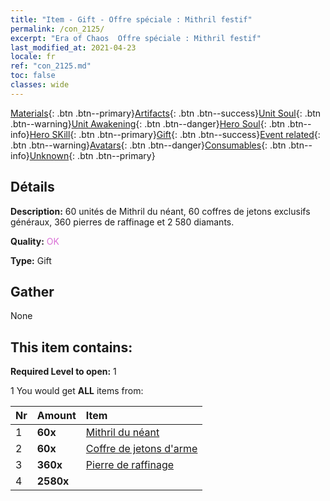 ```yaml
---
title: "Item - Gift - Offre spéciale : Mithril festif"
permalink: /con_2125/
excerpt: "Era of Chaos  Offre spéciale : Mithril festif"
last_modified_at: 2021-04-23
locale: fr
ref: "con_2125.md"
toc: false
classes: wide
---
```

 [Materials](/ItemsFR/){: .btn .btn--primary}[Artifacts](/ItemsFR/Artifacts/){: .btn .btn--success}[Unit Soul](/ItemsFR/UnitSoul/){: .btn .btn--warning}[Unit Awakening](/ItemsFR/UnitAwakening/){: .btn .btn--danger}[Hero Soul](/ItemsFR/HeroSoul/){: .btn .btn--info}[Hero SKill](/ItemsFR/HeroSkill/){: .btn .btn--primary}[Gift](/ItemsFR/Gift/){: .btn .btn--success}[Event related](/ItemsFR/Events/){: .btn .btn--warning}[Avatars](/ItemsFR/Avatars/){: .btn .btn--danger}[Consumables](/ItemsFR/Consumables/){: .btn .btn--info}[Unknown](/ItemsFR/Unknown/){: .btn .btn--primary}

## Détails
 **Description:** 60 unités de Mithril du néant, 60 coffres de jetons exclusifs généraux, 360 pierres de raffinage et 2 580 diamants.

 **Quality:** <span style="color: #DA70D6">OK</span>

 **Type:** Gift

## Gather

  None

## This item contains:

 **Required Level to open:** 1

 1 You would get **ALL** items  from:

  | Nr | Amount |     Item    |
  |:---|:-------|:------------|
  | 1 |  **60x** | [Mithril du néant](/ItemsFR/con_817/) |  | 
  | 2 |  **60x** | [Coffre de jetons d'arme](/ItemsFR/con_1367/) |  | 
  | 3 |  **360x** | [Pierre de raffinage](/ItemsFR/con_814/) |  | 
  | 4 |  **2580x** | <i class="fas fa-gem"/> |  | 

